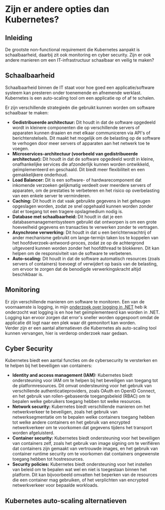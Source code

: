 # Zijn er andere opties dan Kubernetes?
## Inleiding
De grootste non-functional requirement die Kubernetes aanpakt is schaalbaarheid, daarbij zit ook monitoring en cyber security. Zijn er ook andere manieren om een IT-infrastructuur schaalbaar en veilig te maken?

## Schaalbaarheid
Schaalbaarheid binnen de IT staat voor hoe goed een applicatie/software systeem kan presteren onder toenemende en afnemende werklast. Kubernetes is een auto-scaling tool om een applicatie op of af te schalen.
  
Er zijn verschillende strategieën die gebruikt kunnen worden om software schaalbaar te maken:

- **Gedistribueerde architectuur:** Dit houdt in dat de software opgedeeld wordt in kleinere componenten die op verschillende servers of apparaten kunnen draaien en met elkaar communiceren via API's of berichtenstelsels. Dit maakt het mogelijk om de belasting op de software te verhogen door meer servers of apparaten aan het netwerk toe te voegen.
- **Microservices-architectuur (voorbeeld van gedistribueerde architectuur):** Dit houdt in dat de software opgedeeld wordt in kleine, onafhankelijke services die afzonderlijk kunnen worden ontwikkeld, geïmplementeerd en geschaald. Dit biedt meer flexibiliteit en een gemakkelijkere onderhoud.
- **Load Balancer:** Dit is een software- of hardwarecomponent dat inkomende verzoeken gelijkmatig verdeelt over meerdere servers of apparaten, om de prestaties te verbeteren en het risico op overbelasting van een enkele server te verminderen.
- **Caching:** Dit houdt in dat vaak gebruikte gegevens in het geheugen opgeslagen worden, zodat ze snel opgehaald kunnen worden zonder dat er toegang tot een tragere opslagmedium nodig is.
- **Database met schaalbaarheid:** Dit houdt in dat je een databasemanagementsysteem gebruikt dat ontworpen is om een grote hoeveelheid gegevens en transacties te verwerken zonder te vertragen.
- **Asynchrone verwerking:** Dit houdt in dat u een berichtenwachtrij of ander mechanisme gebruikt om lange-termijn taken los te koppelen van het hoofdverzoek-antwoord-proces, zodat ze op de achtergrond uitgevoerd kunnen worden zonder het hoofdthread te blokkeren. Dit kan helpen om de responsiviteit van de software te verbeteren.
- **Auto-scaling:** Dit houdt in dat de software automatisch resources (zoals servers of containers) toevoegt of verwijdert op basis van de belasting, om ervoor te zorgen dat de benodigde verwerkingskracht altijd beschikbaar is.

## Monitoring
Er zijn verschillende manieren om software te monitoren. Een van de voornaamste is logging, in mijn [onderzoek over logging in .NET](https://github.com/BrucevandeVen/Logging) heb ik onderzocht wat logging is en hoe het geïmplementeerd kan worden in .NET.  
Logging kan ervoor zorgen dat error's sneller worden opgespoort omdat de applicatie dit logt naar een plek waar dit gemonitort kan worden.  
Verder zijn er een aantal alternatieven die Kubernetes als auto-scaling tool kunnen vervangen, hier is verderop onderzoek naar gedaan.

## Cyber Security
Kubernetes biedt een aantal functies om de cybersecurity te versterken en te helpen bij het beveiligen van containers:  
- **Identity and access management (IAM):** Kubernetes biedt ondersteuning voor IAM om te helpen bij het beveiligen van toegang tot de platformresources. Dit omvat ondersteuning voor het gebruik van verschillende authenticatieproviders, zoals OAuth en OpenID Connect, en het gebruik van rollen-gebaseerde toegangsbeleid (RBAC) om te bepalen welke gebruikers toegang hebben tot welke resources.
- **Network security:** Kubernetes biedt verschillende manieren om het netwerkverkeer te beveiligen, zoals het gebruik van netwerksegmentatie om te bepalen welke containers toegang hebben tot welke andere containers en het gebruik van encrypted netwerkverkeer om te voorkomen dat gegevens tijdens het transport worden afgeluisterd.
- **Container security:** Kubernetes biedt ondersteuning voor het beveiligen van containers zelf, zoals het gebruik van image signing om te verifiëren dat containers zijn gemaakt van vertrouwde images, en het gebruik van container runtime security om te voorkomen dat containers ongewenste toegang hebben tot hostresources.
- **Security policies:** Kubernetes biedt ondersteuning voor het instellen van beleid om te bepalen wat wel en niet is toegestaan binnen het platform. Dit kan bijvoorbeeld omvatten het beperken van de resources die een container mag gebruiken, of het verplichten van encrypted netwerkverkeer voor bepaalde workloads.

## Kubernetes auto-scaling alternatieven
